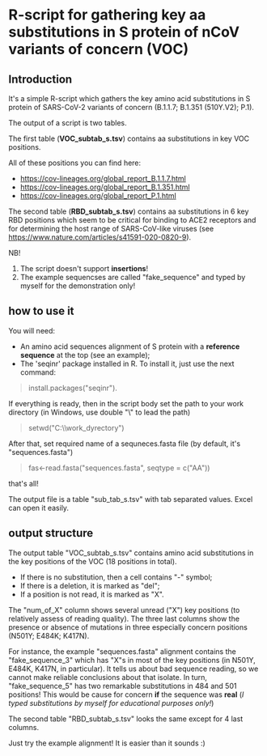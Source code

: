 # R-script for gathering key aa substitutions in S protein of nCoV variants of concern (VOC)

## Introduction

It's a simple R-script which gathers the key amino acid substitutions in S protein of SARS-CoV-2 variants of concern (B.1.1.7; B.1.351 (510Y.V2); P.1).

The output of a script is two tables.

The first table (**VOC_subtab_s.tsv**) contains aa substitutions in key VOC positions.

All of these positions you can find here:
 - https://cov-lineages.org/global_report_B.1.1.7.html
 - https://cov-lineages.org/global_report_B.1.351.html
 - https://cov-lineages.org/global_report_P.1.html

The second table (**RBD_subtab_s.tsv**) contains aa substitutions in 6 key RBD positions which seem to be critical for binding to ACE2 receptors and for determining the host range of SARS-CoV-like viruses (see https://www.nature.com/articles/s41591-020-0820-9).

NB!
1) The script doesn't support **insertions**! 
2) The example sequencses are called "fake_sequence" and typed by myself for the demonstration only!

## how to use it

You will need:
* An amino acid sequences alignment of S protein with a **reference sequence** at the top (see an example);
* The 'seqinr' package installed in R. To install it, just use the next command:
>install.packages("seqinr").

If everything is ready, then in the script body set the path to your work directory (in Windows, use double "\\" to lead the path)
>setwd("C:\\\work_dyrectory")

After that, set  required name of a sequneces.fasta file (by default, it's "sequences.fasta")
>fas<-read.fasta("sequences.fasta", seqtype = c("AA"))

that's all!

The output file is a table "sub_tab_s.tsv" with tab separated values. Excel can open it easily.

## output structure

The output table "VOC_subtab_s.tsv" contains amino acid substitutions in the key positions of the VOC (18 positions in total).
* If there is no substitution, then a cell contains "-" symbol;
* If there is a deletion, it is marked as "del";
* If a position is not read, it is marked as "X".

The "num_of_X" column shows several unread ("X") key positions (to relatively  assess of reading quality).
The three last columns show the presence or absence of mutations in three especially concern positions (N501Y;	E484K;	K417N).

For instance, the example "sequences.fasta" alignment contains the "fake_sequence_3" which has "X"s in most of the key positions (in N501Y, E484K, K417N, in particular). It tells us about bad sequence reading, so we cannot make reliable conclusions about that isolate. In turn, "fake_sequence_5" has two remarkable substitutions in 484 and 501 positions! This would be cause for concern **if** the sequence was **real** (_I typed substitutions by myself for educational purposes only!_)

The second table "RBD_subtab_s.tsv" looks the same except for 4 last columns.

Just try the example alignment! It is easier than it sounds :)
